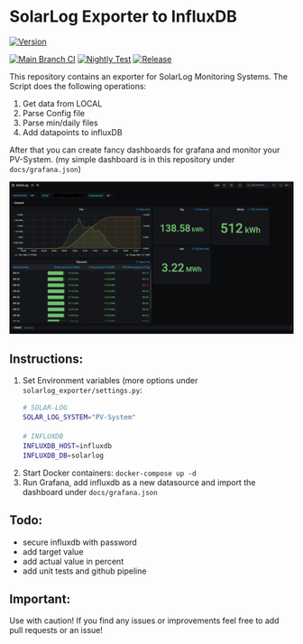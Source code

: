 # SolarLog Exporter to InfluxDB
[![Version](https://img.shields.io/github/v/tag/chrishrb/solarlog-exporter?include_prereleases&style=plastic)](https://github.com/chrishrb/solarlog-exporter/releases)

[![Main Branch CI](https://github.com/chrishrb/solarlog-exporter/actions/workflows/pipeline.yml/badge.svg)](https://github.com/chrishrb/solarlog-exporter/actions/workflows/pipeline.yml)
[![Nightly Test](https://github.com/chrishrb/solarlog-exporter/actions/workflows/nightly.yml/badge.svg)](https://github.com/chrishrb/solarlog-exporter/actions/workflows/nightly.yml)
[![Release](https://github.com/chrishrb/solarlog-exporter/actions/workflows/release.yml/badge.svg)](https://github.com/chrishrb/solarlog-exporter/actions/workflows/release.yml)

This repository contains an exporter for SolarLog Monitoring Systems. The Script does the following operations:
1. Get data from LOCAL
2. Parse Config file
3. Parse min/daily files 
4. Add datapoints to influxDB

After that you can create fancy dashboards for grafana and monitor your PV-System. (my simple dashboard is in this repository under `docs/grafana.json`)

![grafana](docs/screenshot.png)

## Instructions:
1. Set Environment variables (more options under `solarlog_exporter/settings.py`:
    ```bash
    # SOLAR-LOG
    SOLAR_LOG_SYSTEM="PV-System"
   
    # INFLUXDB
    INFLUXDB_HOST=influxdb
    INFLUXDB_DB=solarlog
    ```
2. Start Docker containers: `docker-compose up -d`
3. Run Grafana, add influxdb as a new datasource and import the dashboard under `docs/grafana.json`

## Todo:
- secure influxdb with password
- add target value
- add actual value in percent
- add unit tests and github pipeline

## Important:
Use with caution! If you find any issues or improvements feel free to add pull requests or an issue!